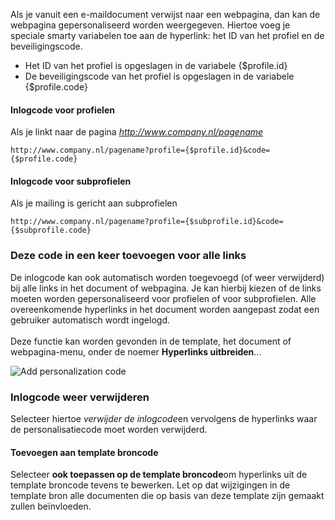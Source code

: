 Als je vanuit een e-maildocument verwijst naar een webpagina, dan kan de
webpagina gepersonaliseerd worden weergegeven. Hiertoe voeg je speciale
smarty variabelen toe aan de hyperlink: het ID van het profiel en de
beveiligingscode.

-   Het ID van het profiel is opgeslagen in de variabele {\$profile.id}
-   De beveiligingscode van het profiel is opgeslagen in de variabele
    {\$profile.code}

#### **Inlogcode voor profielen**

Als je linkt naar de pagina *http://www.company.nl/pagename*

`http://www.company.nl/pagename?profile={$profile.id}&code={$profile.code}`

#### **Inlogcode voor subprofielen**

Als je mailing is gericht aan subprofielen

`http://www.company.nl/pagename?profile={$subprofile.id}&code={$subprofile.code}`

### Deze code in een keer toevoegen voor alle links

De inlogcode kan ook automatisch worden toegevoegd (of weer verwijderd)
bij alle links in het document of webpagina. Je kan hierbij kiezen of de
links moeten worden gepersonaliseerd voor profielen of voor
subprofielen. Alle overeenkomende hyperlinks in het document worden
aangepast zodat een gebruiker automatisch wordt ingelogd.\
\
 Deze functie kan worden gevonden in de template, het document of
webpagina-menu, onder de noemer **Hyperlinks uitbreiden**...

![Add personalization code](prepareurl.png)

### Inlogcode weer verwijderen

Selecteer hiertoe *verwijder de inlogcode*en vervolgens de hyperlinks
waar de personalisatiecode moet worden verwijderd.

#### Toevoegen aan template broncode

Selecteer **ook toepassen op de template broncode**om hyperlinks uit de
template broncode tevens te bewerken. Let op dat wijzigingen in de
template bron alle documenten die op basis van deze template zijn
gemaakt zullen beïnvloeden.
